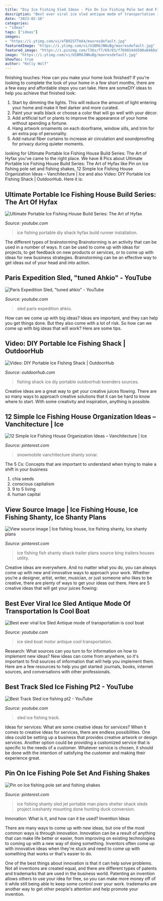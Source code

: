 ```yaml
---
title: "Diy Ice Fishing Sled Ideas - Pin On Ice Fishing Pole Set And Fishing Shakes"
description: "Best ever viral ice sled antique mode of transportation is cool boat"
date: "2023-02-16"
categories:
- "ideas"
tags: ["ideas"]
images:
- "https://i.ytimg.com/vi/eTB9ZSTTmX4/maxresdefault.jpg"
featuredImage: "https://i.ytimg.com/vi/U1BR6JNNuBg/maxresdefault.jpg"
featured_image: "https://i.pinimg.com/736x/f7/69/03/f769034dd500a8460a7b9abe0d1d2283.jpg"
image: "https://i.ytimg.com/vi/U1BR6JNNuBg/maxresdefault.jpg"
ShowToc: true
author: "Kelly Wolf"
---
```



finishing touches: How can you make your home look finished?
If you're looking to complete the look of your home in a few short months, there are a few easy and affordable steps you can take. Here are someDIY ideas to help you achieve that finished look: 
1. Start by dimming the lights. This will reduce the amount of light entering your home and make it feel darker and more curated. 
2. Paint your walls black or choose a color that will go well with your décor. 
3. Add artificial turf or plants to improve the appearance of your home without spending a fortune. 
4. Hang artwork ornaments on each doorframe, window sills, and trim for an extra pop of personality. 
5. Add natural fiber curtains to increase air circulation and soundproofing for privacy during quieter moments.

	

		
looking for Ultimate Portable Ice Fishing House Build Series: The Art of Hyfax you've came to the right place. We have 8 Pics about Ultimate Portable Ice Fishing House Build Series: The Art of Hyfax like Pin on Ice fishing pole set and fishing shakes, 12 Simple Ice Fishing House Organization Ideas – Vanchitecture | Ice and also Video: DIY Portable Ice Fishing Shack | OutdoorHub. Here it is:
		
    
## Ultimate Portable Ice Fishing House Build Series: The Art Of Hyfax

<img loading=lazy src="https://i.ytimg.com/vi/t4VVrYfJa68/hqdefault.jpg" onerror="this.onerror=null;this.src='https://tse4.mm.bing.net/th?id=OIP.ClN0TBlcAAToSJJ8fA5JEwHaFj&amp;pid=15.1';" alt="Ultimate Portable Ice Fishing House Build Series: The Art of Hyfax">

_Source: youtube.com_

>ice fishing portable diy shack hyfax build runner installation. 

	

The different types of brainstorming
Brainstorming is an activity that can be used in a number of ways. It can be used to come up with ideas for projects, to get feedback on new products or services, or to come up with ideas for new business strategies. Brainstorming can be an effective way to get ideas out of your head and into action.

    
## Paris Expedition Sled, &quot;tuned Ahkio&quot; - YouTube

<img loading=lazy src="https://i.ytimg.com/vi/etBRuxbYRlM/maxresdefault.jpg" onerror="this.onerror=null;this.src='https://tse2.mm.bing.net/th?id=OIP.raCnfuphq3-NFlMPVRLUaQHaEK&amp;pid=15.1';" alt="Paris Expedition Sled, &quot;tuned ahkio&quot; - YouTube">

_Source: youtube.com_

>sled paris expedition ahkio. 

	

How can we come up with big ideas?
Ideas are important, and they can help you get things done. But they also come with a lot of risk. So how can we come up with big ideas that will work? Here are some tips.

    
## Video: DIY Portable Ice Fishing Shack | OutdoorHub

<img loading=lazy src="https://cdn.outdoorhub.com/wp-content/uploads/sites/2/2015/10/outdoorhub-video-diy-portable-ice-fishing-shack-2015-10-27_14-26-22.jpg" onerror="this.onerror=null;this.src='https://tse3.mm.bing.net/th?id=OIP.fMb7KgGC5MqS-5f9NKq2pQHaEp&amp;pid=15.1';" alt="Video: DIY Portable Ice Fishing Shack | OutdoorHub">

_Source: outdoorhub.com_

>fishing shack ice diy portable outdoorhub koenders sources. 

	

Creative ideas are a great way to get your creative juices flowing. There are so many ways to approach creative solutions that it can be hard to know where to start. With some creativity and inspiration, anything is possible.

    
## 12 Simple Ice Fishing House Organization Ideas – Vanchitecture | Ice

<img loading=lazy src="https://i.pinimg.com/736x/f7/69/03/f769034dd500a8460a7b9abe0d1d2283.jpg" onerror="this.onerror=null;this.src='https://tse1.mm.bing.net/th?id=OIP.J78PJKAvzTASvGm-0GIlRQHaFj&amp;pid=15.1';" alt="12 Simple Ice Fishing House Organization Ideas – Vanchitecture | Ice">

_Source: pinterest.com_

>snowmobile vanchitecture shanty sonar. 

	

The 5 Cs: Concepts that are important to understand when trying to make a shift in your business
1. chia seeds
2. conscious capitalism
3. 9 to 5 living
4. human capital

    
## View Source Image | Ice Fishing House, Ice Fishing Shanty, Ice Shanty Plans

<img loading=lazy src="https://i.pinimg.com/originals/90/1b/5d/901b5dcb274656d71e7deb9cb082c54f.jpg" onerror="this.onerror=null;this.src='https://tse2.mm.bing.net/th?id=OIP.kiRG5HGYQ-wcr9fC32OUTgHaFj&amp;pid=15.1';" alt="View source image | Ice fishing house, Ice fishing shanty, Ice shanty plans">

_Source: pinterest.com_

>ice fishing fish shanty shack trailer plans source bing trailers houses utility. 

	

Creative ideas are everywhere. And no matter what you do, you can always come up with new and innovative ways to approach your work. Whether you’re a designer, artist, writer, musician, or just someone who likes to be creative, there are plenty of ways to get your ideas out there. Here are 5 creative ideas that will get your juices flowing: 

    
## Best Ever Viral Ice Sled Antique Mode Of Transportation Is Cool Boat

<img loading=lazy src="https://i.ytimg.com/vi/eTB9ZSTTmX4/maxresdefault.jpg" onerror="this.onerror=null;this.src='https://tse2.mm.bing.net/th?id=OIP.dVpUfZdyHbe9sqK85NnzvAHaEK&amp;pid=15.1';" alt="Best ever viral Ice Sled Antique mode of transportation is cool boat">

_Source: youtube.com_

>ice sled boat motor antique cool transportation. 

	

Research: What sources can you turn to for information on how to implement new ideas?
New ideas can come from anywhere, so it's important to find sources of information that will help you implement them. Here are a few resources to help you get started: journals, books, internet sources, and conversations with other professionals.

    
## Best Track Sled Ice Fishing Pt2 - YouTube

<img loading=lazy src="https://i.ytimg.com/vi/U1BR6JNNuBg/maxresdefault.jpg" onerror="this.onerror=null;this.src='https://tse4.mm.bing.net/th?id=OIP.hKCKaQQ7lr2D_3SrtgbJeQHaEK&amp;pid=15.1';" alt="Best Track Sled ice fishing pt2 - YouTube">

_Source: youtube.com_

>sled ice fishing track. 

	

Ideas for services: What are some creative ideas for services?
When it comes to creative ideas for services, there are endless possibilities. One idea could be setting up a business that provides creative artwork or design services. Another option could be providing a customized service that is specific to the needs of a customer. Whatever service is chosen, it should be done with the intention of satisfying the customer and making their experience great.

    
## Pin On Ice Fishing Pole Set And Fishing Shakes

<img loading=lazy src="https://i.pinimg.com/736x/28/df/ae/28dfae0da18c3ac1c645e3a27aff277d.jpg" onerror="this.onerror=null;this.src='https://tse4.mm.bing.net/th?id=OIP.tbNevbp19qt2v2Og4aA1GgHaFj&amp;pid=15.1';" alt="Pin on Ice fishing pole set and fishing shakes">

_Source: pinterest.com_

>ice fishing shanty sled jet portable man plans shelter shack sleds project iceshanty mounting done hunting duck conversion. 

	

Innovation: What is it, and how can it be used?
Invention Ideas

There are many ways to come up with new ideas, but one of the most common ways is through innovation. Innovation can be a result of anything that can make life better or easier, from improving on existing technologies to coming up with a new way of doing something. Inventors often come up with innovative ideas when they're stuck and need to come up with something that works or that's easier to do.

One of the best things about innovation is that it can help solve problems. Not all inventions are created equal, and there are different types of patents and trademarks that are used in the business world. Patenting an invention allows others to use your idea for free, so you can make more money off of it while still being able to keep some control over your work. trademarks are another way to get other people's attention and help promote your invention.

